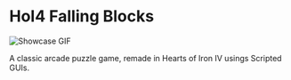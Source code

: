 # HoI4 Falling Blocks

![Showcase GIF](https://thumbs.gfycat.com/UnhealthyLazyHeterodontosaurus-size_restricted.gif)

A classic arcade puzzle game, remade in Hearts of Iron IV usings Scripted GUIs.
